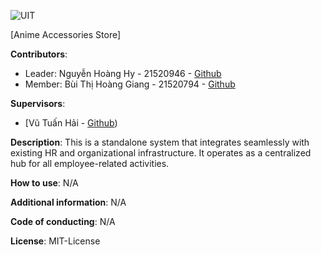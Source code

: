 ![UIT](https://img.shields.io/badge/from-UIT%20VNUHCM-blue?style=for-the-badge&link=https%3A%2F%2Fwww.uit.edu.vn%2F)

[Anime Accessories Store]

**Contributors**:

- Leader: Nguyễn Hoàng Hy - 21520946 - [Github](https://github.com/hoanghy0112)
- Member: Bùi Thị Hoàng Giang - 21520794 - [Github](https://github.com/bthZang)

**Supervisors**:

- [Vũ Tuấn Hải - [Github](https://github.com/vutuanhai237))

**Description**: This is a standalone system that integrates seamlessly with existing HR and organizational infrastructure. It operates as a centralized hub for all employee-related activities.

**How to use**: N/A

**Additional information**: N/A

**Code of conducting**: N/A

**License**: MIT-License
